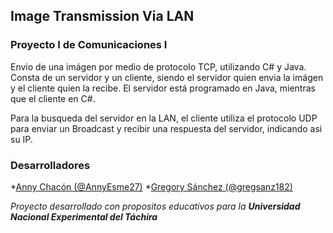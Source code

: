 ## Image Transmission Via LAN
### Proyecto I de Comunicaciones I

Envio de una imágen por medio de protocolo TCP, utilizando C# y Java.
Consta de un servidor y un cliente, siendo el servidor quien envia la imágen y el cliente quien la recibe. El servidor está programado en Java, mientras que el cliente en C#.

Para la busqueda del servidor en la LAN, el cliente utiliza el protocolo UDP para enviar un Broadcast y recibir una respuesta del servidor, indicando asi su IP.

### Desarrolladores
*[Anny Chacón (@AnnyEsme27)](https://github.com/AnnyEsme27)
*[Gregory Sánchez (@gregsanz182)](https://github.com/gregsanz182)

*Proyecto desarrollado con propositos educativos para la **Universidad Nacional
Experimental del Táchira***
